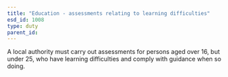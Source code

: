```yaml
---
title: "Education - assessments relating to learning difficulties"
esd_id: 1008
type: duty
parent_id:  
---
```


A local authority must carry out assessments for persons aged over 16, but under 25, who have learning difficulties and comply with guidance when so doing.

